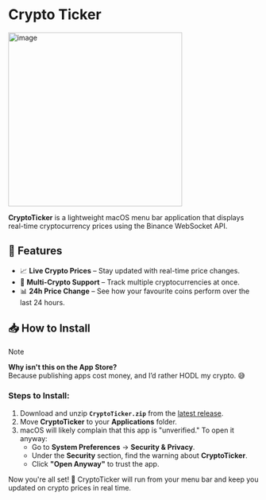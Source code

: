 # Crypto Ticker

<img width="350" alt="image" src="https://github.com/user-attachments/assets/65f1463b-14cf-4d12-aa5e-3da753666093" />

**CryptoTicker** is a lightweight macOS menu bar application that displays real-time cryptocurrency prices using the Binance WebSocket API.

## 🚀 Features

- 📈 **Live Crypto Prices** – Stay updated with real-time price changes.
- 🔀 **Multi-Crypto Support** – Track multiple cryptocurrencies at once.
- 📊 **24h Price Change** – See how your favourite coins perform over the last 24 hours.

## 📥 How to Install

> [!NOTE]
> **Why isn't this on the App Store?**  
> Because publishing apps cost money, and I’d rather HODL my crypto. 😅

### Steps to Install:

1. Download and unzip **`CryptoTicker.zip`** from the [latest release](https://github.com/AttackOnMorty/crypto-ticker/releases).
2. Move **CryptoTicker** to your **Applications** folder.
3. macOS will likely complain that this app is "unverified." To open it anyway:
   - Go to **System Preferences** → **Security & Privacy**.
   - Under the **Security** section, find the warning about **CryptoTicker**.
   - Click **"Open Anyway"** to trust the app.

Now you're all set! 🚀 CryptoTicker will run from your menu bar and keep you updated on crypto prices in real time.
